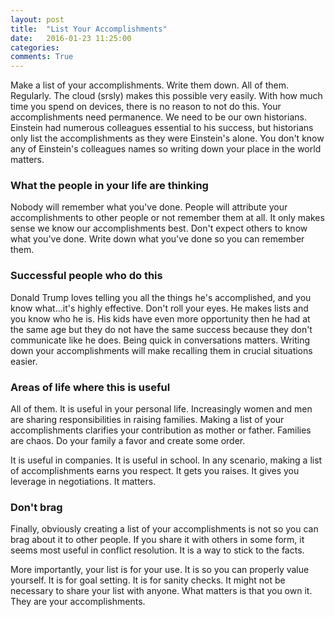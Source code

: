 ```yaml
---
layout: post
title:  "List Your Accomplishments"
date:   2016-01-23 11:25:00
categories:
comments: True
---
```



Make a list of your accomplishments. Write them down. All of them. Regularly. The cloud (srsly) makes this possible very easily. With how much time you spend on devices, there is no reason to not do this. Your accomplishments need permanence. We need to be our own historians. Einstein had numerous colleagues essential to his success, but historians only list the accomplishments as they were Einstein's alone. You don't know any of Einstein's colleagues names so writing down your place in the world matters.


### What the people in your life are thinking
Nobody will remember what you've done. People will attribute your accomplishments to other people or not remember them at all. It only makes sense we know our accomplishments best. Don't expect others to know what you've done. Write down what you've done so you can remember them.

### Successful people who do this
Donald Trump loves telling you all the things he's accomplished, and you know what...it's highly effective. Don't roll your eyes. He makes lists and you know who he is. His kids have even more opportunity then he had at the same age but they do not have the same success because they don't communicate like he does. Being quick in conversations matters. Writing down your accomplishments will make recalling them in crucial situations easier.

### Areas of life where this is useful
All of them. It is useful in your personal life. Increasingly women and men are sharing responsibilities in raising families. Making a list of your accomplishments clarifies your contribution as mother or father. Families are chaos. Do your family a favor and create some order.

It is useful in companies. It is useful in school. In any scenario, making a list of accomplishments earns you respect. It gets you raises. It gives you leverage in negotiations. It matters.

### Don't brag
Finally, obviously creating a list of your accomplishments is not so you can brag about it to other people. If you share it with others in some form, it seems most useful in conflict resolution. It is a way to stick to the facts.

More importantly, your list is for your use. It is so you can properly value yourself. It is for goal setting. It is for sanity checks. It might not be necessary to share your list with anyone. What matters is that you own it. They are your accomplishments.
